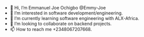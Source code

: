 - 👋 Hi, I’m Emmanuel Joe Ochigbo @Emmy-Joe
- 👀 I’m interested in software development/engineering.
- 🌱 I’m currently learning software engineering with ALX-Africa.
- 💞️ I’m looking to collaborate on backend projects.
- 📫 How to reach me +2348067207668.

<!---
Emmy-Joe/Emmy-Joe is a ✨ special ✨ repository because its `README.md` (this file) appears on your GitHub profile.
You can click the Preview link to take a look at your changes.
--->
